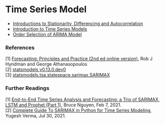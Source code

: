 # Time Series Model

* [Introductions to Stationarity, Differencing and Autocorrelation](https://colab.research.google.com/github/YenLinWu/Time_Series_Model/blob/main/Materials/Stationarity_Differencing_and_Autocorrelation.ipynb)  
* [Introduction to Time Series Models](https://colab.research.google.com/github/YenLinWu/Time_Series_Model/blob/main/Materials/Introduction_to_Time_Series_Models.ipynb)   
* [Order Selection of ARIMA Model](https://colab.research.google.com/github/YenLinWu/Time_Series_Model/blob/main/Materials/Order_Selection_of_ARIMA_Model.ipynb)

### References   
[1] [Forecasting: Principles and Practice (2nd ed online version)](https://otexts.com/fpp2/), Rob J Hyndman and George Athanasopoulos   
[2] [statsmodels v0.13.0.dev0](https://www.statsmodels.org/dev/index.html)  
[3] [statsmodels.tsa.statespace.sarimax.SARIMAX](https://www.statsmodels.org/dev/generated/statsmodels.tsa.statespace.sarimax.SARIMAX.html)

### Further Readings
[1] [End-to-End Time Series Analysis and Forecasting: a Trio of SARIMAX, LSTM and Prophet (Part 1)](https://towardsdatascience.com/end-to-end-time-series-analysis-and-forecasting-a-trio-of-sarimax-lstm-and-prophet-part-1-306367e57db8), Bruce Nguyen, Feb 7, 2021.    
[2] [Complete Guide To SARIMAX in Python for Time Series Modeling](https://analyticsindiamag.com/complete-guide-to-sarimax-in-python-for-time-series-modeling/), Yugesh Verma, Jul 30, 2021.


